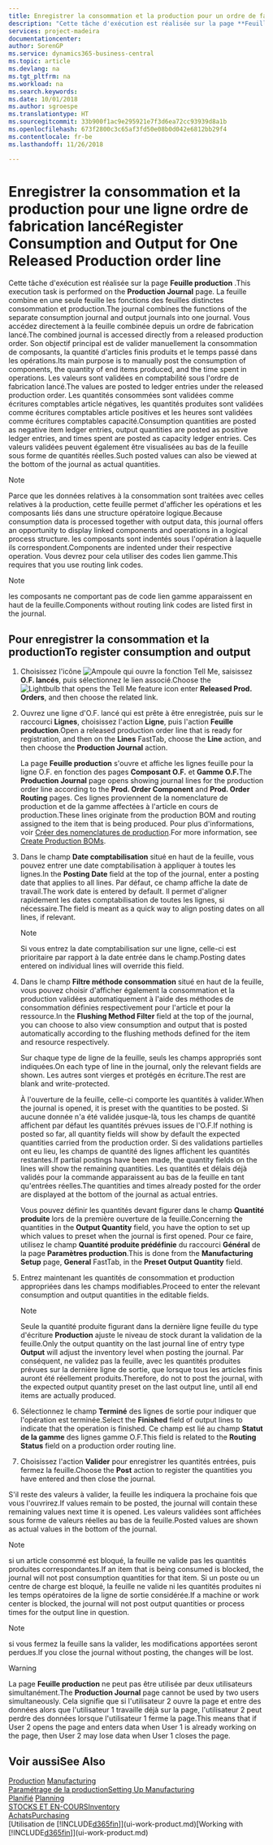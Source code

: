 ```yaml
---
title: Enregistrer la consommation et la production pour un ordre de fabrication | Microsoft Docs
description: "Cette tâche d'exécution est réalisée sur la page **Feuille production** . La feuille combine en une seule feuille les fonctions des feuilles distinctes consommation et production. Vous accédez directement à la feuille combinée depuis un ordre de fabrication lancé. Son objectif principal est de valider manuellement la consommation de composants, la quantité d'articles finis produits et le temps passé dans les opérations."
services: project-madeira
documentationcenter: 
author: SorenGP
ms.service: dynamics365-business-central
ms.topic: article
ms.devlang: na
ms.tgt_pltfrm: na
ms.workload: na
ms.search.keywords: 
ms.date: 10/01/2018
ms.author: sgroespe
ms.translationtype: HT
ms.sourcegitcommit: 33b900f1ac9e295921e7f3d6ea72cc93939d8a1b
ms.openlocfilehash: 673f2800c3c65af3fd50e08b0d042e6812bb29f4
ms.contentlocale: fr-be
ms.lasthandoff: 11/26/2018

---
```

# <a name="register-consumption-and-output-for-one-released-production-order-line"></a><span data-ttu-id="4c798-106">Enregistrer la consommation et la production pour une ligne ordre de fabrication lancé</span><span class="sxs-lookup"><span data-stu-id="4c798-106">Register Consumption and Output for One Released Production order line</span></span>
<span data-ttu-id="4c798-107">Cette tâche d'exécution est réalisée sur la page **Feuille production** .</span><span class="sxs-lookup"><span data-stu-id="4c798-107">This execution task is performed on the **Production Journal** page.</span></span> <span data-ttu-id="4c798-108">La feuille combine en une seule feuille les fonctions des feuilles distinctes consommation et production.</span><span class="sxs-lookup"><span data-stu-id="4c798-108">The journal combines the functions of the separate consumption journal and output journals into one journal.</span></span> <span data-ttu-id="4c798-109">Vous accédez directement à la feuille combinée depuis un ordre de fabrication lancé.</span><span class="sxs-lookup"><span data-stu-id="4c798-109">The combined journal is accessed directly from a released production order.</span></span> <span data-ttu-id="4c798-110">Son objectif principal est de valider manuellement la consommation de composants, la quantité d'articles finis produits et le temps passé dans les opérations.</span><span class="sxs-lookup"><span data-stu-id="4c798-110">Its main purpose is to manually post the consumption of components, the quantity of end items produced, and the time spent in operations.</span></span> <span data-ttu-id="4c798-111">Les valeurs sont validées en comptabilité sous l'ordre de fabrication lancé.</span><span class="sxs-lookup"><span data-stu-id="4c798-111">The values are posted to ledger entries under the released production order.</span></span> <span data-ttu-id="4c798-112">Les quantités consommées sont validées comme écritures comptables article négatives, les quantités produites sont validées comme écritures comptables article positives et les heures sont validées comme écritures comptables capacité.</span><span class="sxs-lookup"><span data-stu-id="4c798-112">Consumption quantities are posted as negative item ledger entries, output quantities are posted as positive ledger entries, and times spent are posted as capacity ledger entries.</span></span> <span data-ttu-id="4c798-113">Ces valeurs validées peuvent également être visualisées au bas de la feuille sous forme de quantités réelles.</span><span class="sxs-lookup"><span data-stu-id="4c798-113">Such posted values can also be viewed at the bottom of the journal as actual quantities.</span></span>  

> [!NOTE]  
>  <span data-ttu-id="4c798-114">Parce que les données relatives à la consommation sont traitées avec celles relatives à la production, cette feuille permet d'afficher les opérations et les composants liés dans une structure opératoire logique.</span><span class="sxs-lookup"><span data-stu-id="4c798-114">Because consumption data is processed together with output data, this journal offers an opportunity to display linked components and operations in a logical process structure.</span></span> <span data-ttu-id="4c798-115">les composants sont indentés sous l'opération à laquelle ils correspondent.</span><span class="sxs-lookup"><span data-stu-id="4c798-115">Components are indented under their respective operation.</span></span> <span data-ttu-id="4c798-116">Vous devrez pour cela utiliser des codes lien gamme.</span><span class="sxs-lookup"><span data-stu-id="4c798-116">This requires that you use routing link codes.</span></span>  

> [!NOTE]  
>  <span data-ttu-id="4c798-117">les composants ne comportant pas de code lien gamme apparaissent en haut de la feuille.</span><span class="sxs-lookup"><span data-stu-id="4c798-117">Components without routing link codes are listed first in the journal.</span></span>  

## <a name="to-register-consumption-and-output"></a><span data-ttu-id="4c798-118">Pour enregistrer la consommation et la production</span><span class="sxs-lookup"><span data-stu-id="4c798-118">To register consumption and output</span></span>  
1.  <span data-ttu-id="4c798-119">Choisissez l'icône ![Ampoule qui ouvre la fonction Tell Me](media/ui-search/search_small.png "Dites-moi ce que vous voulez faire"), saisissez **O.F. lancés**, puis sélectionnez le lien associé.</span><span class="sxs-lookup"><span data-stu-id="4c798-119">Choose the ![Lightbulb that opens the Tell Me feature](media/ui-search/search_small.png "Tell me what you want to do") icon enter **Released Prod. Orders**, and then choose the related link.</span></span>  
2.  <span data-ttu-id="4c798-120">Ouvrez une ligne d'O.F. lancé qui est prête à être enregistrée, puis sur le raccourci **Lignes**, choisissez l'action **Ligne**, puis l'action **Feuille production**.</span><span class="sxs-lookup"><span data-stu-id="4c798-120">Open a released production order line that is ready for registration, and then on the **Lines** FastTab, choose the **Line** action, and then choose the **Production Journal** action.</span></span>  

    <span data-ttu-id="4c798-121">La page **Feuille production** s'ouvre et affiche les lignes feuille pour la ligne O.F. en fonction des pages **Composant O.F.** et **Gamme O.F.**</span><span class="sxs-lookup"><span data-stu-id="4c798-121">The **Production Journal** page opens showing journal lines for the production order line according to the **Prod. Order Component** and **Prod. Order Routing** pages.</span></span> <span data-ttu-id="4c798-122">Ces lignes proviennent de la nomenclature de production et de la gamme affectées à l'article en cours de production.</span><span class="sxs-lookup"><span data-stu-id="4c798-122">These lines originate from the production BOM and routing assigned to the item that is being produced.</span></span> <span data-ttu-id="4c798-123">Pour plus d'informations, voir [Créer des nomenclatures de production](production-how-to-create-routings.md).</span><span class="sxs-lookup"><span data-stu-id="4c798-123">For more information, see [Create Production BOMs](production-how-to-create-routings.md).</span></span>  

3.  <span data-ttu-id="4c798-124">Dans le champ **Date comptabilisation** situé en haut de la feuille, vous pouvez entrer une date comptabilisation à appliquer à toutes les lignes.</span><span class="sxs-lookup"><span data-stu-id="4c798-124">In the **Posting Date** field at the top of the journal, enter a posting date that applies to all lines.</span></span> <span data-ttu-id="4c798-125">Par défaut, ce champ affiche la date de travail.</span><span class="sxs-lookup"><span data-stu-id="4c798-125">The work date is entered by default.</span></span> <span data-ttu-id="4c798-126">Il permet d'aligner rapidement les dates comptabilisation de toutes les lignes, si nécessaire.</span><span class="sxs-lookup"><span data-stu-id="4c798-126">The field is meant as a quick way to align posting dates on all lines, if relevant.</span></span>  

    > [!NOTE]  
    >  <span data-ttu-id="4c798-127">Si vous entrez la date comptabilisation sur une ligne, celle-ci est prioritaire par rapport à la date entrée dans le champ.</span><span class="sxs-lookup"><span data-stu-id="4c798-127">Posting dates entered on individual lines will override this field.</span></span>  

4.  <span data-ttu-id="4c798-128">Dans le champ **Filtre méthode consommation** situé en haut de la feuille, vous pouvez choisir d'afficher également la consommation et la production validées automatiquement à l'aide des méthodes de consommation définies respectivement pour l'article et pour la ressource.</span><span class="sxs-lookup"><span data-stu-id="4c798-128">In the **Flushing Method Filter** field at the top of the journal, you can choose to also view consumption and output that is posted automatically according to the flushing methods defined for the item and resource respectively.</span></span>  

    <span data-ttu-id="4c798-129">Sur chaque type de ligne de la feuille, seuls les champs appropriés sont indiquées.</span><span class="sxs-lookup"><span data-stu-id="4c798-129">On each type of line in the journal, only the relevant fields are shown.</span></span> <span data-ttu-id="4c798-130">Les autres sont vierges et protégés en écriture.</span><span class="sxs-lookup"><span data-stu-id="4c798-130">The rest are blank and write-protected.</span></span>  

    <span data-ttu-id="4c798-131">À l'ouverture de la feuille, celle-ci comporte les quantités à valider.</span><span class="sxs-lookup"><span data-stu-id="4c798-131">When the journal is opened, it is preset with the quantities to be posted.</span></span> <span data-ttu-id="4c798-132">Si aucune donnée n'a été validée jusque-là, tous les champs de quantité affichent par défaut les quantités prévues issues de l'O.F.</span><span class="sxs-lookup"><span data-stu-id="4c798-132">If nothing is posted so far, all quantity fields will show by default the expected quantities carried from the production order.</span></span> <span data-ttu-id="4c798-133">Si des validations partielles ont eu lieu, les champs de quantité des lignes affichent les quantités restantes.</span><span class="sxs-lookup"><span data-stu-id="4c798-133">If partial postings have been made, the quantity fields on the lines will show the remaining quantities.</span></span> <span data-ttu-id="4c798-134">Les quantités et délais déjà validés pour la commande apparaissent au bas de la feuille en tant qu'entrées réelles.</span><span class="sxs-lookup"><span data-stu-id="4c798-134">The quantities and times already posted for the order are displayed at the bottom of the journal as actual entries.</span></span>  

    <span data-ttu-id="4c798-135">Vous pouvez définir les quantités devant figurer dans le champ **Quantité produite** lors de la première ouverture de la feuille.</span><span class="sxs-lookup"><span data-stu-id="4c798-135">Concerning the quantities in the **Output Quantity** field, you have the option to set up which values to preset when the journal is first opened.</span></span> <span data-ttu-id="4c798-136">Pour ce faire, utilisez le champ **Quantité produite prédéfinie** du raccourci **Général** de la page **Paramètres production**.</span><span class="sxs-lookup"><span data-stu-id="4c798-136">This is done from the **Manufacturing Setup** page, **General** FastTab, in the **Preset Output Quantity** field.</span></span>

5.  <span data-ttu-id="4c798-137">Entrez maintenant les quantités de consommation et production appropriées dans les champs modifiables.</span><span class="sxs-lookup"><span data-stu-id="4c798-137">Proceed to enter the relevant consumption and output quantities in the editable fields.</span></span>  

    > [!NOTE]  
    >  <span data-ttu-id="4c798-138">Seule la quantité produite figurant dans la dernière ligne feuille du type d'écriture **Production** ajuste le niveau de stock durant la validation de la feuille.</span><span class="sxs-lookup"><span data-stu-id="4c798-138">Only the output quantity on the last journal line of entry type **Output** will adjust the inventory level when posting the journal.</span></span> <span data-ttu-id="4c798-139">Par conséquent, ne validez pas la feuille, avec les quantités produites prévues sur la dernière ligne de sortie, que lorsque tous les articles finis auront été réellement produits.</span><span class="sxs-lookup"><span data-stu-id="4c798-139">Therefore, do not to post the journal, with the expected output quantity preset on the last output line, until all end items are actually produced.</span></span>  

6.  <span data-ttu-id="4c798-140">Sélectionnez le champ **Terminé** des lignes de sortie pour indiquer que l'opération est terminée.</span><span class="sxs-lookup"><span data-stu-id="4c798-140">Select the **Finished** field of output lines to indicate that the operation is finished.</span></span> <span data-ttu-id="4c798-141">Ce champ est lié au champ **Statut de la gamme** des lignes gamme O.F.</span><span class="sxs-lookup"><span data-stu-id="4c798-141">This field is related to the **Routing Status** field on a production order routing line.</span></span>  
7.  <span data-ttu-id="4c798-142">Choisissez l'action **Valider** pour enregistrer les quantités entrées, puis fermez la feuille.</span><span class="sxs-lookup"><span data-stu-id="4c798-142">Choose the **Post** action to register the quantities you have entered and then close the journal.</span></span>  

<span data-ttu-id="4c798-143">S'il reste des valeurs à valider, la feuille les indiquera la prochaine fois que vous l'ouvrirez.</span><span class="sxs-lookup"><span data-stu-id="4c798-143">If values remain to be posted, the journal will contain these remaining values next time it is opened.</span></span> <span data-ttu-id="4c798-144">Les valeurs validées sont affichées sous forme de valeurs réelles au bas de la feuille.</span><span class="sxs-lookup"><span data-stu-id="4c798-144">Posted values are shown as actual values in the bottom of the journal.</span></span>  

> [!NOTE]  
>  <span data-ttu-id="4c798-145"> si un article consommé est bloqué, la feuille ne valide pas les quantités produites correspondantes.</span><span class="sxs-lookup"><span data-stu-id="4c798-145">If an item that is being consumed is blocked, the journal will not post consumption quantities for that item.</span></span> <span data-ttu-id="4c798-146">Si un poste ou un centre de charge est bloqué, la feuille ne valide ni les quantités produites ni les temps opératoires de la ligne de sortie considérée.</span><span class="sxs-lookup"><span data-stu-id="4c798-146">If a machine or work center is blocked, the journal will not post output quantities or process times for the output line in question.</span></span>  

> [!NOTE]  
>  <span data-ttu-id="4c798-147">si vous fermez la feuille sans la valider, les modifications apportées seront perdues.</span><span class="sxs-lookup"><span data-stu-id="4c798-147">If you close the journal without posting, the changes will be lost.</span></span>  

> [!WARNING]  
>  <span data-ttu-id="4c798-148">La page **Feuille production** ne peut pas être utilisée par deux utilisateurs simultanément.</span><span class="sxs-lookup"><span data-stu-id="4c798-148">The **Production Journal** page cannot be used by two users simultaneously.</span></span> <span data-ttu-id="4c798-149">Cela signifie que si l'utilisateur 2 ouvre la page et entre des données alors que l'utilisateur 1 travaille déjà sur la page, l'utilisateur 2 peut perdre des données lorsque l'utilisateur 1 ferme la page.</span><span class="sxs-lookup"><span data-stu-id="4c798-149">This means that if User 2 opens the page and enters data when User 1 is already working on the page, then User 2 may lose data when User 1 closes the page.</span></span>  

## <a name="see-also"></a><span data-ttu-id="4c798-150">Voir aussi</span><span class="sxs-lookup"><span data-stu-id="4c798-150">See Also</span></span>  
<span data-ttu-id="4c798-151">[Production](production-manage-manufacturing.md)  </span><span class="sxs-lookup"><span data-stu-id="4c798-151">[Manufacturing](production-manage-manufacturing.md)  </span></span>  
[<span data-ttu-id="4c798-152">Paramétrage de la production</span><span class="sxs-lookup"><span data-stu-id="4c798-152">Setting Up Manufacturing</span></span>](production-configure-production-processes.md)  
<span data-ttu-id="4c798-153">[Planifié](production-planning.md)    </span><span class="sxs-lookup"><span data-stu-id="4c798-153">[Planning](production-planning.md)    </span></span>  
[<span data-ttu-id="4c798-154">STOCKS ET EN-COURS</span><span class="sxs-lookup"><span data-stu-id="4c798-154">Inventory</span></span>](inventory-manage-inventory.md)  
[<span data-ttu-id="4c798-155">Achats</span><span class="sxs-lookup"><span data-stu-id="4c798-155">Purchasing</span></span>](purchasing-manage-purchasing.md)  
<span data-ttu-id="4c798-156">[Utilisation de [!INCLUDE[d365fin](includes/d365fin_md.md)]](ui-work-product.md)</span><span class="sxs-lookup"><span data-stu-id="4c798-156">[Working with [!INCLUDE[d365fin](includes/d365fin_md.md)]](ui-work-product.md)</span></span>

